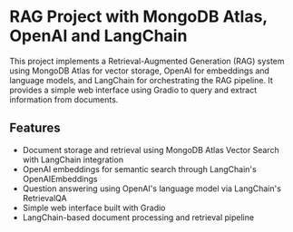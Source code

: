 # RAG Project with MongoDB Atlas, OpenAI and LangChain

This project implements a Retrieval-Augmented Generation (RAG) system using MongoDB Atlas for vector storage, OpenAI for embeddings and language models, and LangChain for orchestrating the RAG pipeline. It provides a simple web interface using Gradio to query and extract information from documents.

## Features

- Document storage and retrieval using MongoDB Atlas Vector Search with LangChain integration
- OpenAI embeddings for semantic search through LangChain's OpenAIEmbeddings
- Question answering using OpenAI's language model via LangChain's RetrievalQA
- Simple web interface built with Gradio
- LangChain-based document processing and retrieval pipeline

